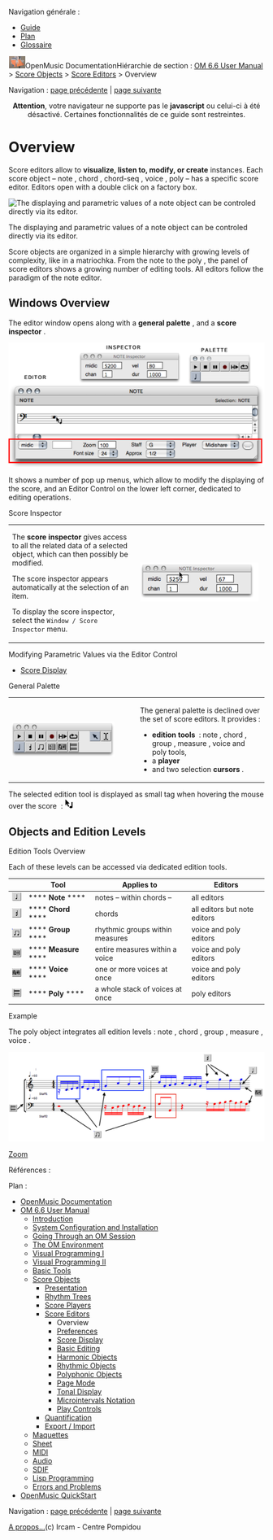 <div id="tplf" class="tplPage">

<div id="tplh">

<span class="hidden">Navigation générale : </span>

  - [<span>Guide</span>](OM-Documentation.md)
  - [<span>Plan</span>](OM-Documentation_1.md)
  - [<span>Glossaire</span>](OM-Documentation_2.md)

</div>

<div id="tplt">

![empty.gif](../tplRes/page/empty.gif)![logoom1.png](../res/logoom1.png)<span class="tplTi">OpenMusic
Documentation</span><span class="sw_outStack_navRoot"><span class="hidden">Hiérarchie
de section : </span>[<span>OM 6.6 User
Manual</span>](OM-User-Manual.md)<span class="stkSep"> \>
</span>[<span>Score
Objects</span>](ScoreObjects.md)<span class="stkSep"> \>
</span>[<span>Score
Editors</span>](ScoreEditors.md)<span class="stkSep"> \>
</span><span class="stkSel_yes"><span>Overview</span></span></span>

</div>

<div class="tplNav">

<span class="hidden">Navigation : </span>[<span>page
précédente</span>](ScoreEditors.md "page précédente(Score Editors)")<span class="hidden">
| </span>[<span>page
suivante</span>](Editors-Prefs.md "page suivante(Preferences)")

</div>

<div id="tplc" class="tplc_out_yes">

<div style="text-align: center;">

**Attention**, votre navigateur ne supporte pas le **javascript** ou
celui-ci à été désactivé. Certaines fonctionnalités de ce guide sont
restreintes.

</div>

<div class="headCo">

# <span>Overview</span>

<div class="headCo_co">

<div>

<div class="infobloc">

<div class="txt">

Score editors allow to **visualize, listen to, modify, or create**
instances. Each score object – note , chord , chord-seq , voice , poly –
has a specific score editor. Editors open with a double click on a
factory box.

</div>

<div class="caption">

<div class="caption_co">

![The displaying and parametric values of a note object can be controled
directly via its editor.](../res/editbasic.png)

</div>

<div class="caption_ti">

The displaying and parametric values of a note object can be controled
directly via its editor.

</div>

</div>

<div class="txt">

Score objects are organized in a simple hierarchy with growing levels of
complexity, like in a matriochka. From the note to the poly , the panel
of score editors shows a growing number of editing tools. All editors
follow the paradigm of the note editor.

</div>

</div>

<div class="part">

## <span>Windows Overview</span>

<div class="part_co">

<div class="infobloc">

<div class="txt">

The editor window opens along with a **general palette** , and a **score
inspector** .

</div>

<div class="caption">

<div class="caption_co">

![noteeditor.png](../res/noteeditor.png)

</div>

</div>

<div class="txt">

It shows a number of pop up menus, which allow to modify the displaying
of the score, and an Editor Control on the lower left corner, dedicated
to editing operations.

</div>

</div>

<div class="infobloc">

<div class="infobloc_ti">

<span>Score Inspector</span>

</div>

<div class="txtRes">

<table>
<colgroup>
<col style="width: 50%" />
<col style="width: 50%" />
</colgroup>
<tbody>
<tr class="odd">
<td><div class="dk_txtRes_txt txt">
<p>The <strong>score inspector</strong> gives access to all the related data of a selected object, which can then possibly be modified.</p>
<p>The score inspector appears automatically at the selection of an item.</p>
<p>To display the score inspector, select the <code class="menuPath_tl">Window / Score Inspector</code> menu.</p>
</div></td>
<td><div class="caption">
<div class="caption_co">
<img src="../res/insp.png" width="233" height="77" alt="insp.png" />
</div>
</div></td>
</tr>
</tbody>
</table>

</div>

<div class="linkSet">

<div class="linkSet_ti">

<span>Modifying Parametric Values via the Editor Control</span>

</div>

<div class="linkUL">

  - [<span>Score Display</span>](Editor-Display.md)

</div>

</div>

</div>

<div class="infobloc">

<div class="infobloc_ti">

<span>General Palette</span>

</div>

<div class="txtRes">

<table>
<colgroup>
<col style="width: 50%" />
<col style="width: 50%" />
</colgroup>
<tbody>
<tr class="odd">
<td><div class="caption">
<div class="caption_co">
<img src="../res/genpalette.png" width="201" height="68" alt="genpalette.png" />
</div>
</div></td>
<td><div class="dk_txtRes_txt txt">
<p>The general palette is declined over the set of score editors. It provides :</p>
<ul>
<li><span> <strong>edition tools</strong>  : note , chord , group , measure , voice and poly tools,</span></li>
<li><span>a <strong>player</strong> </span></li>
<li><span>and two selection <strong>cursors</strong> .</span></li>
</ul>
</div></td>
</tr>
</tbody>
</table>

</div>

<div class="txt">

The selected edition tool is displayed as small tag when hovering the
mouse over the score  :
<span class="iconButton_tim">![addnotemouse\_icon.png](../res/addnotemouse_icon.png)</span>

</div>

</div>

</div>

</div>

<div class="part">

## <span>Objects and Edition Levels</span>

<div class="part_co">

<div class="infobloc">

<div class="infobloc_ti">

<span>Edition Tools Overview</span>

</div>

<div class="txt">

Each of these levels can be accessed via dedicated edition tools.

|                                                                                         | Tool                      | Applies to                      | Editors                      |
| --------------------------------------------------------------------------------------- | ------------------------- | ------------------------------- | ---------------------------- |
| <span class="iconButton_tim">![notetool\_icon.png](../res/notetool_icon.png)</span>     | **** ****Note**** ****    | notes – within chords –         | all editors                  |
| <span class="iconButton_tim">![chordtool1\_icon.png](../res/chordtool1_icon.png)</span> | **** ****Chord**** ****   | chords                          | all editors but note editors |
| <span class="iconButton_tim">![grouptool\_icon.png](../res/grouptool_icon.png)</span>   | **** ****Group**** ****   | rhythmic groups within measures | voice and poly editors       |
| <span class="iconButton_tim">![mesbutton\_icon.png](../res/mesbutton_icon.png)</span>   | **** ****Measure**** **** | entire measures within a voice  | voice and poly editors       |
| <span class="iconButton_tim">![voicet\_icon.png](../res/voicet_icon.png)</span>         | **** ****Voice**** ****   | one or more voices at once      | voice and poly editors       |
| <span class="iconButton_tim">![polytool\_icon.png](../res/polytool_icon.png)</span>     | **** ****Poly**** ****    | a whole stack of voices at once | poly editors                 |

</div>

</div>

<div class="bloc example">

<div class="bloc_ti example_ti">

<span>Example</span>

</div>

<div class="txt">

The poly object integrates all edition levels : note , chord , group ,
measure , voice .

</div>

<div class="caption">

<div class="caption_co">

<div class="imgzFra" style="position: relative;">

![polystructure1\_scr.png](../res/polystructure1_scr.png)

</div>

</div>

<div class="caption_ti">

[<span>Zoom</span>](../res/polystructure1_scr_1.png "Zoom (nouvelle fenêtre)")

</div>

</div>

</div>

</div>

</div>

</div>

</div>

</div>

<span class="hidden">Références : </span>

</div>

<div id="tplo" class="tplo_out_yes">

<div class="tplOTp">

<div class="tplOBm">

<div id="mnuFrm">

<span class="hidden">Plan :</span>

<div id="mnuFrmUp" onmouseout="menuScrollTiTask.fSpeed=0;" onmouseover="if(menuScrollTiTask.fSpeed&gt;=0) {menuScrollTiTask.fSpeed=-2; scTiLib.addTaskNow(menuScrollTiTask);}" onclick="menuScrollTiTask.fSpeed-=2;" style="display: none;">

<span id="mnuFrmUpLeft">[](#)</span><span id="mnuFrmUpCenter"></span><span id="mnuFrmUpRight"></span>

</div>

<div id="mnuScroll">

  - [<span>OpenMusic Documentation</span>](OM-Documentation.md)
  - [<span>OM 6.6 User Manual</span>](OM-User-Manual.md)
      - [<span>Introduction</span>](00-Sommaire.md)
      - [<span>System Configuration and
        Installation</span>](Installation.md)
      - [<span>Going Through an OM Session</span>](Goingthrough.md)
      - [<span>The OM Environment</span>](Environment.md)
      - [<span>Visual Programming I</span>](BasicVisualProgramming.md)
      - [<span>Visual Programming
        II</span>](AdvancedVisualProgramming.md)
      - [<span>Basic Tools</span>](BasicObjects.md)
      - [<span>Score Objects</span>](ScoreObjects.md)
          - [<span>Presentation</span>](Score-Objects-Intro.md)
          - [<span>Rhythm Trees</span>](RT.md)
          - [<span>Score Players</span>](ScorePlayer.md)
          - [<span>Score Editors</span>](ScoreEditors.md)
              - <span id="i2" class="outLeftSel_yes"><span>Overview</span></span>
              - [<span>Preferences</span>](Editors-Prefs.md)
              - [<span>Score Display</span>](Editor-Display.md)
              - [<span>Basic Editing</span>](Editor-Basics.md)
              - [<span>Harmonic Objects</span>](Harmonic-Obj-Editor.md)
              - [<span>Rhythmic Objects</span>](Editor-Rhythm.md)
              - [<span>Polyphonic Objects</span>](Poly-Multi-Editor.md)
              - [<span>Page Mode</span>](Editor-PageMode.md)
              - [<span>Tonal Display</span>](Editor-Tonality.md)
              - [<span>Microintervals
                Notation</span>](Editor-Microintervals.md)
              - [<span>Play Controls</span>](Editor-Play.md)
          - [<span>Quantification</span>](Quantification.md)
          - [<span>Export / Import</span>](ImportExport.md)
      - [<span>Maquettes</span>](Maquettes.md)
      - [<span>Sheet</span>](Sheet.md)
      - [<span>MIDI</span>](MIDI.md)
      - [<span>Audio</span>](Audio.md)
      - [<span>SDIF</span>](SDIF.md)
      - [<span>Lisp Programming</span>](Lisp.md)
      - [<span>Errors and Problems</span>](errors.md)
  - [<span>OpenMusic QuickStart</span>](QuickStart-Chapters.md)

</div>

<div id="mnuFrmDown" onmouseout="menuScrollTiTask.fSpeed=0;" onmouseover="if(menuScrollTiTask.fSpeed&lt;=0) {menuScrollTiTask.fSpeed=2; scTiLib.addTaskNow(menuScrollTiTask);}" onclick="menuScrollTiTask.fSpeed+=2;" style="display: none;">

<span id="mnuFrmDownLeft">[](#)</span><span id="mnuFrmDownCenter"></span><span id="mnuFrmDownRight"></span>

</div>

</div>

</div>

</div>

</div>

<div class="tplNav">

<span class="hidden">Navigation : </span>[<span>page
précédente</span>](ScoreEditors.md "page précédente(Score Editors)")<span class="hidden">
| </span>[<span>page
suivante</span>](Editors-Prefs.md "page suivante(Preferences)")

</div>

<div id="tplb">

[<span>A propos...</span>](OM-Documentation_3.md)(c) Ircam - Centre
Pompidou

</div>

</div>
